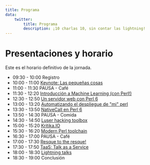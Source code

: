 ```yaml
---
title: Programa
data:
    twitter:
        title: Programa
        description: ¡10 charlas 10, sin contar las lightning!
---
```

# Presentaciones y horario

Este es el horario definitivo de la jornada.

* 09:30 - 10:00 Registro
* 10:00 - 11:00 [Keynote: Las pequeñas cosas](/page/talks/keynote.html#top)
* 11:00 - 11:30 PAUSA - Café
* 11:30 - 12:20 [Introducción a Machine Learning (con Perl!)](/page/talks/perl-ml.html#top)
* 12:30 - 12:50 [Un servidor web con Perl 6](/page/talks/web-perl6.html#top)
* 13:00 - 13:20 [Automatizando el despliegue de "mi" perl](/page/talks/deploy-perl.html#top)
* 13:30 - 13:50 [NativeCall en Perl 6](/page/talks/perl6-nativecall.html#top)
* 13:50 - 14:30 PAUSA - Comida
* 14:30 - 14:50 [Luser hacking toolbox](/page/talks/luser-toolbox.html#top)
* 15:00 - 15:20 [Kritika.IO](/page/talks/kritika-io.html#top)
* 15:30 - 16:20 [Modern Perl toolchain](/page/talks/modern-perl-toolchain.html#top)
* 16:30 - 17:00 PAUSA - Café
* 17:00 - 17:30 [Resque to the resque!](/page/talks/resque.html#top)
* 17:30 - 17:50 [TaaS: Talk as a Service](/page/talks/taas.html#top)
* 18:00 - 18:30 [Lightning talks](/page/talks/lightning.html#top)
* 18:30 - 19:00 Conclusión

